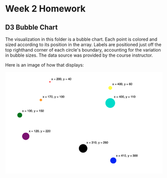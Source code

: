 
Week 2 Homework
===============

D3 Bubble Chart
---------------------

The visualization in this folder is a bubble chart. Each point is colored and
sized according to its position in the array. Labels are positioned just off
the top righthand corner of each circle's boundary, accounting for the
variation in bubble sizes. The data source was provided by the course instructor.

Here is an image of how that displays:

![final_scatter](final_scatter.png "Bubble chart")
